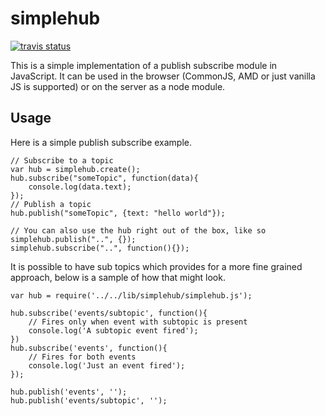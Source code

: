 simplehub
============

[![travis status](https://api.travis-ci.org/finn-no/simplehub.png)](https://travis-ci.org/finn-no/simplehub)

This is a simple implementation of a publish subscribe module in JavaScript. It can be used in the browser (CommonJS, AMD or just vanilla JS is supported) or on the server as a node module.

## Usage

Here is a simple publish subscribe example.

	// Subscribe to a topic
	var hub = simplehub.create();
	hub.subscribe("someTopic", function(data){
		console.log(data.text);
	});
	// Publish a topic
	hub.publish("someTopic", {text: "hello world"});

	// You can also use the hub right out of the box, like so
	simplehub.publish("..", {});
	simplehub.subscribe("..", function(){});

It is possible to have sub topics which provides for a more fine grained approach, below is a sample of how that might look.

	var hub = require('../../lib/simplehub/simplehub.js');

	hub.subscribe('events/subtopic', function(){
		// Fires only when event with subtopic is present
		console.log('A subtopic event fired');
	})
	hub.subscribe('events', function(){
		// Fires for both events
		console.log('Just an event fired');
	});

	hub.publish('events', '');
	hub.publish('events/subtopic', '');
